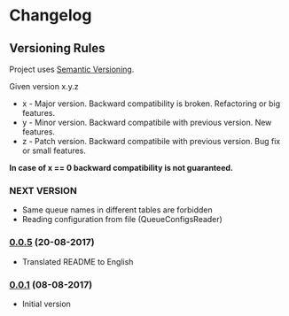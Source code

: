 # Changelog

## Versioning Rules

Project uses [Semantic Versioning](http://semver.org/).

Given version x.y.z

* x - Major version. Backward compatibility is broken. Refactoring or big features.
* y - Minor version. Backward compatibile with previous version. New features.
* z - Patch version. Backward compatibile with previous version. Bug fix or small features. 

**In case of x == 0 backward compatibility is not guaranteed.**

### NEXT VERSION 

* Same queue names in different tables are forbidden
* Reading configuration from file (QueueConfigsReader)

### [0.0.5]() (20-08-2017)

* Translated README to English

### [0.0.1]() (08-08-2017)

* Initial version
